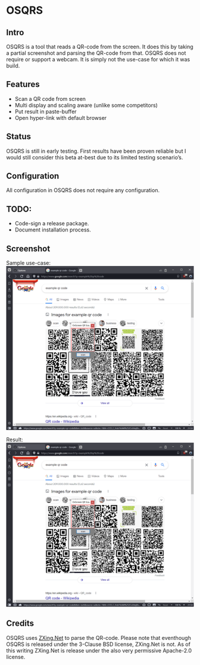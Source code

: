 # OSQRS
## Intro
OSQRS is a tool that reads a QR-code from the screen. It does this by taking a partial screenshot and parsing the QR-code from that. OSQRS does not require or support a webcam. It is simply not the use-case for which it was build.

## Features
- Scan a QR code from screen
- Multi display and scaling aware (unlike some competitors)
- Put result in paste-buffer
- Open hyper-link with default browser

## Status
OSQRS is still in early testing. First results have been proven reliable but I would still consider this beta at-best due to its limited testing scenario’s.

## Configuration
All configuration in OSQRS does not require any configuration.

## TODO:
- Code-sign a release package.
- Document installation process.

## Screenshot
Sample use-case:
![Sample use-case](/ScreenShots/osqrs-screenshot1.png)

Result:
![Result](/ScreenShots/osqrs-screenshot1.png)

## Credits
OSQRS uses [ZXing.Net](https://github.com/micjahn/ZXing.Net/) to parse the QR-code. Please note that eventhough OSQRS is released under the 3-Clause BSD license, ZXing.Net is not. As of this writing ZXing.Net is release under the also very permissive Apache-2.0 license.

